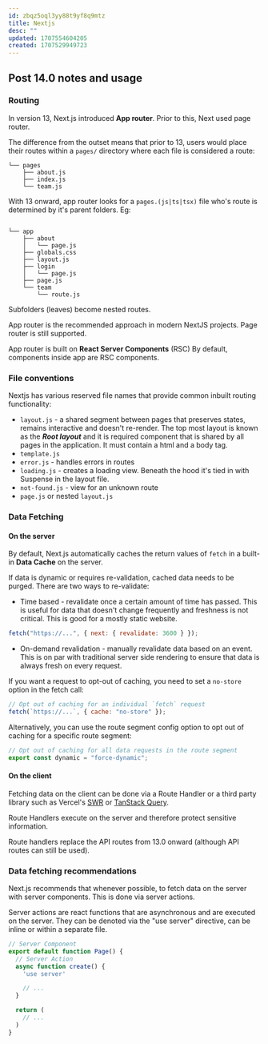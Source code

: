 ```yaml
---
id: zbqz5oql3yy88t9yf8q9mtz
title: Nextjs
desc: ""
updated: 1707554604205
created: 1707529949723
---
```


## Post 14.0 notes and usage

### Routing

In version 13, Next.js introduced **App router**. Prior to this, Next used page router.

The difference from the outset means that prior to 13, users would place their routes within a `pages/` directory where each file is considered a route:

```
└── pages
    ├── about.js
    ├── index.js
    └── team.js

```

With 13 onward, app router looks for a `pages.(js|ts|tsx)` file who's route is determined by it's parent folders. Eg:

```

└── app
    ├── about
    │   └── page.js
    ├── globals.css
    ├── layout.js
    ├── login
    │   └── page.js
    ├── page.js
    └── team
        └── route.js

```

Subfolders (leaves) become nested routes.

App router is the recommended approach in modern NextJS projects. Page router is still supported.

App router is built on **React Server Components** (RSC) By default, components inside app are RSC components.

### File conventions

Nextjs has various reserved file names that provide common inbuilt routing functionality:

- `layout.js` - a shared segment between pages that preserves states, remains interactive and doesn't re-render. The top most layout is known as the **_Root layout_** and it is required component that is shared by all pages in the application. It must contain a html and a body tag.
- `template.js`
- `error.js` - handles errors in routes
- `loading.js` - creates a loading view. Beneath the hood it's tied in with Suspense in the layout file.
- `not-found.js` - view for an unknown route
- `page.js` or nested `layout.js`

### Data Fetching

#### On the server

By default, Next.js automatically caches the return values of `fetch` in a built-in **Data Cache** on the server.

If data is dynamic or requires re-validation, cached data needs to be purged. There are two ways to re-validate:

- Time based - revalidate once a certain amount of time has passed. This is useful for data that doesn't change frequently and freshness is not critical. This is good for a mostly static website.

```js
fetch("https://...", { next: { revalidate: 3600 } });
```

- On-demand revalidation - manually revalidate data based on an event. This is on par with traditional server side rendering to ensure that data is always fresh on every request.

If you want a request to opt-out of caching, you need to set a `no-store` option in the fetch call:

```js
// Opt out of caching for an individual `fetch` request
fetch(`https://...`, { cache: "no-store" });
```

Alternatively, you can use the route segment config option to opt out of caching for a specific route segment:

```js
// Opt out of caching for all data requests in the route segment
export const dynamic = "force-dynamic";
```

#### On the client

Fetching data on the client can be done via a Route Handler or a third party library such as Vercel's [SWR](https://swr.vercel.app/) or [TanStack Query](https://tanstack.com/query/latest).

Route Handlers execute on the server and therefore protect sensitive information.

Route handlers replace the API routes from 13.0 onward (although API routes can still be used).

### Data fetching recommendations

Next.js recommends that whenever possible, to fetch data on the server with server components. This is done via server actions.

Server actions are react functions that are asynchronous and are executed on the server. They can be denoted via the "use server" directive, can be inline or within a separate file.

```jsx
// Server Component
export default function Page() {
  // Server Action
  async function create() {
    'use server'

    // ...
  }

  return (
    // ...
  )
}
```
